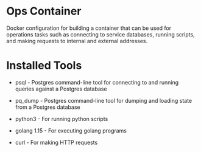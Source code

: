 # Ops Container

Docker configuration for building a container that can be used for operations tasks such as connecting to service databases, running scripts, and making requests to internal and external addresses.

# Installed Tools

* psql - Postgres command-line tool for connecting to and running queries against a Postgres database

* pq_dump - Postgres command-line tool for dumping and loading state from a Postgres database

* python3 - For running python scripts

* golang 1.15 - For executing golang programs

* curl - For making HTTP requests

